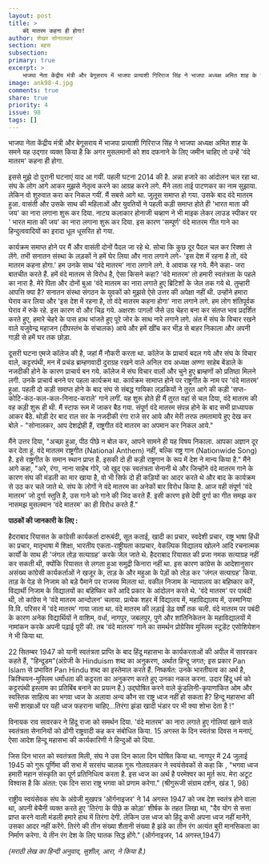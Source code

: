 ```yaml
---
layout: post
title: >
    बंदे मातरम कहना ही होगा!
author: शेखर सोनालकर
section: बहस
subsection:
primary: true
excerpt: >
    भाजपा नेता केंद्रीय मंत्री और बेगूसराय में भाजपा प्रत्याशी गिरिराज सिंह ने भाजपा अध्यक्ष अमित शाह के समने यह उद्गार व्यक्त किया है कि अगर मुसलमानों को शव दफनाने के लिए जमीन चाहिए तो उन्हें 'वंदे मातरम' कहना ही होगा.
image: ank98-4.jpg
comments: true
share: true
priority: 4
issue: 98
tags: []
---
```


भाजपा नेता केंद्रीय मंत्री और बेगूसराय में भाजपा प्रत्याशी गिरिराज सिंह ने भाजपा अध्यक्ष अमित शाह के समने यह उद्गार व्यक्त किया है कि अगर मुसलमानों को शव दफनाने के लिए जमीन चाहिए तो उन्हें 'वंदे मातरम' कहना ही होगा.

इससे मुझे दो पुरानी घटनाएं याद आ गयीं. पहली घटना 2014 की है. अन्ना हजारे का आंदोलन चल रहा था. संघ के लोग आगे आकर मुझसे नेतृत्व करने का आग्रह करने लगे. मैंने लता ताई पाटणकर का नाम सुझाया. लेकिन वो शुरुवात करा कर निकल गयीं. मैं सबसे आगे था. जुलूस समाप्त हो गया. उसके बाद वंदे मातरम हुआ. वासंती और उसके साथ की महिलाओं और युवतियों ने पहली कड़ी समाप्त होते ही 'भारत माता की जय' का नारा लगाना शुरू कर दिया. नाट्य कलाकार होनाजी चव्हाण ने भी माइक लेकर लाउड स्पीकर पर ' भारत माता की जय' का नारा लगाना शुरू कर दिया. इस कारण 'सम्पूर्ण' वंदे मातरम गीत गाने का हिन्दुत्ववादियों का इरादा धूल धूसरित हो गया.

कार्यक्रम समाप्त होने पर मैं और वासंती दोनों पैदल जा रहे थे. सोचा कि कुछ दूर पैदल चल कर रिक्शा ले लेंगे. तभी सनातन संस्था के लड़कों ने हमें घेर लिया और नारा लगाने लगे- 'इस देश में रहना है तो, वंदे मातरम कहना होगा.' हम उनके साथ 'वंदे मातरम' नारा लगाने लगे. वे आवाक  रह गये. मैंने कहा- जरा बातचीत करते हैं. हमें वंदे मातरम से विरोध है, ऐसा किसने कहा? 'वंदे मातरम' तो हमारी स्वतंत्रता के पहले का नारा है. मेरे पिता और दोनों बुआ 'वंदे मातरम का नारा लगाते हुए ब्रिटिशों के जेल तक गये थे. तुम्हारी आपत्ति क्या है? सनातन संस्था संगठन के युवकों को मुझसे ऐसे उत्तर की अपेक्षा नहीं थी. उन्होंने हमारा घेराव कर लिया और 'इस देश में रहना है, तो वंदे मातरम कहना होगा' नारा लगाने लगे. हम लोग शंतिपूर्वक घेराव में रुके रहे. इस कारण वो और चिढ़ गये. अक्षरशः पागलों जैसे उग्र चेहरा बना कर संतप्त भाव प्रदर्शित करते हुए, हमारे चेहरे के पास हाथ भांजते हुए पूरे जोर के साथ नारे लगाने लगे. अंत में संघ के विचार रखने वाले यजुवेन्द्र महाजन (दीपस्तंभ के संचालक) आये और हमें खींच कर भीड़ से बाहर निकाला और अपनी गाड़ी से हमें घर तक छोड़ा.

दूसरी घटना एमजे कॉलेज की है, जहां मैं नौकरी करता था. कॉलेज के प्राचार्य बदल गये और संघ के विचार वाले, कट्टरपंथी, मन में प्रचंड ब्राम्हणवादी दुराग्रह रखने वाले अनिल राव अध्यक्ष अण्णा साहेब बेंडाले के नजदीकी होने के कारण प्राचार्य बन गये. कॉलेज में संघ विचार वालों और चुने हुए ब्राम्हणों को प्रतिष्ठा मिलने लगी. उनके प्राचार्य बनने पर पहला कार्यक्रम था. कार्यक्रम सामाप्त होने पर राष्ट्रगीत के नाम पर 'वंदे मातरम' हुआ. पहली दो कड़ी समाप्त होने के बाद संघ से संबद्ध गायिका लड़कियों ने तुरत आगे की कड़ी 'सप्त-कोटि-कंठ-कल-कल-निनाद-कराले' गाने लगीं. यह शुरू होते ही मैं तुरत वहां से चल दिया, वंदे मातरम की वह कड़ी शुरू ही थी. मैं स्टाफ रूम में जाकर बैठ गया. संपूर्ण वंदे मातरम संपन्न होने के बाद सभी प्राध्यापक आकर बैठे. थोड़ी देर बाद राल सर के नजदीकी रंगा राजे सर आये और मेरी तरफ तमतामाये हुए देख कर बोले - "सोनालकर, आप देशद्रोही हैं, राष्ट्रगीत वंदे मातरम का अपमान कर निकल आये."

मैंने उत्तर दिया, "अच्छा हुआ, पीठ पीछे न बोल कर, आपने सामने ही यह विषय निकाला. आपका अज्ञान दूर कर देता हूं. वंदे मातलम राष्ट्रगीत (National Anthem) नहीं, बल्कि राष्ट्र गान (Nationwide Song) है. इसे राष्ट्रगीत के समान स्थान प्राप्त है. इसकी दो ही कड़ी राष्ट्रगान के रूप में देश ने मान्य किया है." मैंने आगे कहा, "अरे, रंगा, नाना साहेब गोरे, जो खुद एक स्वतंत्रता सेनानी थे और जिन्होंने वंदे मातरम गाने के कारण संघ की मंडली का मार खाया है, वो भी सिर्फ दो ही कड़ियों का आदर करते थे और बाद के कार्यक्रम से उठ कर चले जाते थे. संघ के लोगों ने वंदे मातरम का अनेकों बार विरोध किया है. आज वही संपूर्ण 'वंदे मातरम' जो दुर्गा स्तुति है, उस गाने को गाने की जिद करते हैं. इसी कारण इसे देवी दुर्गा का गीत समझ कर नासमझ मुसलमान 'वंदे मातरम' का ही विरोध करते हैं."

**पाठकों की जानकारी के लिए :**

हैदराबाद रियासत के कांग्रेसी कार्यकर्ता दारूबंदी, सूत कताई, खादी का प्रचार, स्वदेशी प्रचार, राष्ट्र भाषा हिंधी का प्रचार, मातृभाषा में शिक्षा, भारतीय एकता-राष्ट्रीयता काप्रचार, वेकल्पिक विद्यालय खोलने आदि रचनात्मक कार्यों के साथ ही 'जंगल तोड़ सत्याग्रह' करके जेल जाते थे. हैदराबाद रियासत की प्रजा नमक सत्याग्रह नहीं कर सकती थी, क्योंकि रियासत से लगता हुआ समुद्री किनारा नहीं था. इस कारण कांग्रेस के आदेशानुसार असंख्य कांग्रेसी कार्यकर्ताओं ने खजूर के, ताड़ के और महुआ के पेड़ों को तोड़ कर 'जंगल सत्याग्रह' किया. ताड़ के पेड़ से निजाम को बड़े पैमाने पर राजस्व मिलता था. वकील निजाम के न्यायालय का बहिष्कार करें, विद्यार्थी निजाम के विद्यालयों का बहिष्किर करें आदि प्रकार के आंदोलन करते थे. 'वंदे मातरम' पर पाबंदी थी, तो कांग्रेस ने 'वंदे मातरम आन्दोलन' चलाया. प्रत्येक शहर में विद्यालय में, महाविद्यालय में, उस्मानिया वि.वि. परिसर में 'वंदे मातरम' गाया जाता था. वंदे मातरम की लड़ाई डेढ़ वर्षों तक चली. वंदे मातरम पर पबंदी के कारण अनेक विद्यार्थियों ने वाशिम, वर्धा, नागपुर, जबलपुर, पुणे और शांतिनिकेतन के महाविद्यालयों में नामांकन करके अपनी पढ़ाई पूरी की. तब 'वंदे मातरम' गाने का समर्थन प्रोग्रेसिव मुस्लिम स्टूडेंट एसोशियेशन ने भी किया था.

22 सितम्बर 1947 को यानी स्वतंत्रता प्राप्ति के बाद हिंदू महासभा के कार्यकरताओं की अपील में सावरकर कहते हैं, "हिन्दूडम"(अंग्रेजी के Hinduism शब्द का अनुकरण, अर्थात हिन्दू जगत; इस प्रकार Pan Islam से प्रभावित Pan Hindu शब्द का इस्तेमाल करते हैं. निष्कर्षत: उनके भारतीयत्व का अर्थ है, क्रिश्चियन-मुस्लिम धर्मांधता की कट्टरता का अनुकरण करते हुए उनका नकल करना. उदार हिंदू धर्म को कट्टरपंथी इस्लाम का प्रतिबिंब बनाने का प्रयत्न है.) उद्घोषित करने वाले कुंडलिनी-कृपाणांकित ओम और स्वस्तिक साहित्य का भगवा ध्वज के अलावा अन्य कौन सा राष्ट्र ध्वज नहीं हो सकता है? हिन्दू महासभा की सभी शाखाओं पर यही ध्वज फहराना चाहिए...तिरंगा झंडा खादी भंडार पर भी क्या शोभा देता है !"

विनायक राव सावरकर ने हिंदू राजा को समर्थन दिया. 'वंदे मातरम' का नारा लगाते हुए गोलियां खाने वाले स्वतंत्रता सेनानियों को ढोंगी राष्ट्रवादी कह कर संबोधित किया. 15 अगस्त के दिन स्वतंत्रा दिवस न मनाएं, ऐसा आदेश हिन्दू महासभा की कार्यकारिणी ने हिन्दुओं को दिया.

जिस दिन भारत को स्वतंत्रता मिली, संघ ने उस दिन काला दिन घोषित किया था. नागपुर में 24 जुलाई 1945 को गुरू पूर्णिमा की सभा में सरसंघ चालक गुरू गोलवलकर ने स्वयंसेवकों से कहा कि , "भगवा ध्वज हमारी महान संस्कृति का पूर्ण प्रतिनिधित्व करता है. इस ध्वज का अर्थ है परमेश्वर का मूर्त रूप. मेरा अटूट विश्वास है कि अंतत: एक दिन सारा राष्ट्र भगवा को प्रणाम करेगा." (श्रीगुरूजी संग्राम दर्शन, खंड 1, 98)

राष्ट्रीय स्वयंसेवक संघ के अंग्रेजी मुखपत्र 'ऑर्गनाइजर' ने 14 अगस्त 1947 को जब देश स्वतंत्र होने वाला था, अपनी बेचैनी व्यक्त करते हुए 'तिरंगा के पीछे क कोड़ा' शीर्षक के तहत लिखा था, "दैव योग से सत्ता प्राप्त करने वाली मंडली हमारे हाथ में तिरंगा देगी. लेकिन उस ध्वज को हिंदू कभी अपना ध्वज नहीं मानेंगे, उसका आदर नहीं करेंगे. तिरंगे की तीन संख्या शैतानी संख्या है झंडे का तीन रंग अत्यंत बुरी मानसिकता का निर्माण करेगा. ये तीन रंग देश के लिए घातक सिद्ध होंगे." (ऑर्गनाइजर, 14 अगस्त,1947)

*(मराठी लेख का हिन्दी अनुवाद, सुशील, आरा, ने किया है.)*